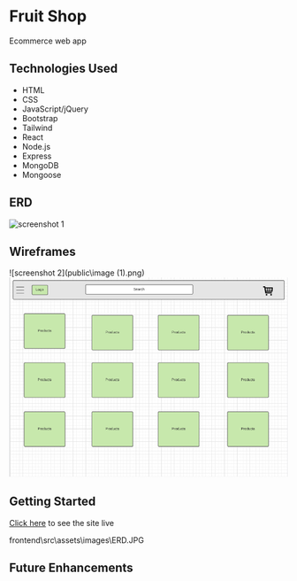 # Fruit Shop
Ecommerce web app
## Technologies Used
- HTML
- CSS
- JavaScript/jQuery
- Bootstrap 
- Tailwind 
- React
- Node.js
- Express
- MongoDB
- Mongoose

## ERD
![screenshot 1](public\images\ERD.JPG)
## Wireframes 
![screenshot 2](public\image (1).png)![screenshot 3](public\image.png)



## Getting Started 

[Click here](https://bughut12.herokuapp.com/) to see the site live

frontend\src\assets\images\ERD.JPG

## Future Enhancements


